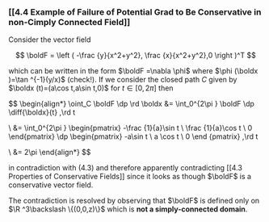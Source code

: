 ### [[4.4 Example of Failure of Potential Grad to Be Conservative in non-Cimply Connected Field]]

Consider the vector field

$$ \boldF = \left ( -\frac {y}{x^2+y^2}, \frac {x}{x^2+y^2},0 \right )^T $$

which can be written in the form $\boldF =\nabla \phi$ where $\phi (\boldx )=\tan ^{-1}(y/x)$ (check!). If we consider the closed path $C$ given by $\boldx (t)=(a\cos t,a\sin t,0)$ for $t \in [0,2\pi ]$ then

$$
\begin{align*}
\oint_C \boldF \dp \rd \boldx
&= \int_0^{2\pi } \boldF \dp \diff{\boldx}{t} \,\rd t 

\\
&= \int_0^{2\pi } \begin{pmatrix}
	-\frac {1}{a}\sin t \\
	\frac {1}{a}\cos t \\
	0
\end{pmatrix} \dp \begin{pmatrix}
	-a\sin t \\
	a \cos t \\
	0
\end {pmatrix} \,\rd t

\\
&= 2\pi
\end{align*}
$$

in contradiction with (4.3) and therefore apparently contradicting [[4.3 Properties of Conservative Fields]] since it looks as though $\boldF$ is a conservative vector field.

The contradiction is resolved by observing that $\boldF$ is defined only on $\R ^3\backslash \{(0,0,z)\}$ which is **not a simply-connected domain**.